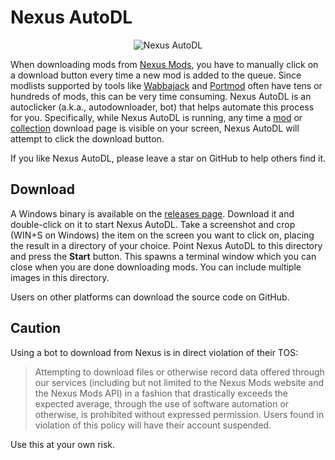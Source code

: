 # Nexus AutoDL

<p align="center">
  <img alt="Nexus AutoDL" src="https://raw.githubusercontent.com/parsiad/nexus-autodl/master/assets/img/logo.png">
</p>

When downloading mods from [Nexus Mods](https://nexusmods.com), you have to manually click on a download button every time a new mod is added to the queue.
Since modlists supported by tools like [Wabbajack](https://www.wabbajack.org) and [Portmod](https://gitlab.com/portmod/portmod) often have tens or hundreds of mods, this can be very time consuming.
Nexus AutoDL is an autoclicker (a.k.a., autodownloader, bot) that helps automate this process for you.
Specifically, while Nexus AutoDL is running, any time a [mod](https://raw.githubusercontent.com/parsiad/nexus-autodl/master/assets/mod_download_page.jpg) or [collection](https://raw.githubusercontent.com/parsiad/nexus-autodl/master/assets/vortex_download_page.jpg) download page is visible on your screen, Nexus AutoDL will attempt to click the download button.

If you like Nexus AutoDL, please leave a star on GitHub to help others find it.

## Download

A Windows binary is available on the [releases page](https://github.com/parsiad/nexus-autodl/releases).
Download it and double-click on it to start Nexus AutoDL.
Take a screenshot and crop (WIN+S on Windows) the item on the screen you want to click on, placing the result in a directory of your choice.
Point Nexus AutoDL to this directory and press the **Start** button.
This spawns a terminal window which you can close when you are done downloading mods.
You can include multiple images in this directory.

Users on other platforms can download the source code on GitHub.

## Caution

Using a bot to download from Nexus is in direct violation of their TOS:

> Attempting to download files or otherwise record data offered through our services (including but not limited to the Nexus Mods website and the Nexus Mods API) in a fashion that drastically exceeds the expected average, through the use of software automation or otherwise, is prohibited without expressed permission.
> Users found in violation of this policy will have their account suspended.

Use this at your own risk.
